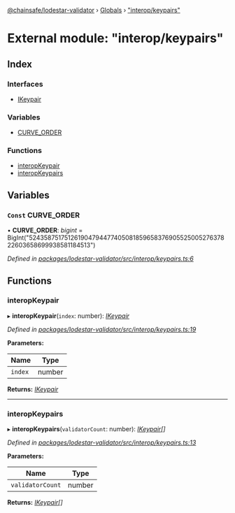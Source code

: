 [@chainsafe/lodestar-validator](../README.md) › [Globals](../globals.md) › ["interop/keypairs"](_interop_keypairs_.md)

# External module: "interop/keypairs"

## Index

### Interfaces

* [IKeypair](../interfaces/_interop_keypairs_.ikeypair.md)

### Variables

* [CURVE_ORDER](_interop_keypairs_.md#const-curve_order)

### Functions

* [interopKeypair](_interop_keypairs_.md#interopkeypair)
* [interopKeypairs](_interop_keypairs_.md#interopkeypairs)

## Variables

### `Const` CURVE_ORDER

• **CURVE_ORDER**: *bigint* = BigInt("52435875175126190479447740508185965837690552500527637822603658699938581184513")

*Defined in [packages/lodestar-validator/src/interop/keypairs.ts:6](https://github.com/ChainSafe/lodestar/blob/da7050e4c/packages/lodestar-validator/src/interop/keypairs.ts#L6)*

## Functions

###  interopKeypair

▸ **interopKeypair**(`index`: number): *[IKeypair](../interfaces/_interop_keypairs_.ikeypair.md)*

*Defined in [packages/lodestar-validator/src/interop/keypairs.ts:19](https://github.com/ChainSafe/lodestar/blob/da7050e4c/packages/lodestar-validator/src/interop/keypairs.ts#L19)*

**Parameters:**

Name | Type |
------ | ------ |
`index` | number |

**Returns:** *[IKeypair](../interfaces/_interop_keypairs_.ikeypair.md)*

___

###  interopKeypairs

▸ **interopKeypairs**(`validatorCount`: number): *[IKeypair](../interfaces/_interop_keypairs_.ikeypair.md)[]*

*Defined in [packages/lodestar-validator/src/interop/keypairs.ts:13](https://github.com/ChainSafe/lodestar/blob/da7050e4c/packages/lodestar-validator/src/interop/keypairs.ts#L13)*

**Parameters:**

Name | Type |
------ | ------ |
`validatorCount` | number |

**Returns:** *[IKeypair](../interfaces/_interop_keypairs_.ikeypair.md)[]*
